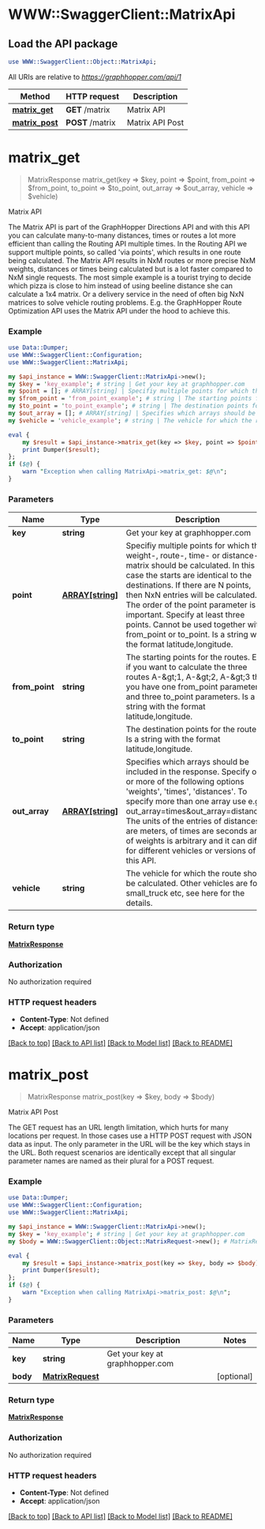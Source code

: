 # WWW::SwaggerClient::MatrixApi

## Load the API package
```perl
use WWW::SwaggerClient::Object::MatrixApi;
```

All URIs are relative to *https://graphhopper.com/api/1*

Method | HTTP request | Description
------------- | ------------- | -------------
[**matrix_get**](MatrixApi.md#matrix_get) | **GET** /matrix | Matrix API
[**matrix_post**](MatrixApi.md#matrix_post) | **POST** /matrix | Matrix API Post


# **matrix_get**
> MatrixResponse matrix_get(key => $key, point => $point, from_point => $from_point, to_point => $to_point, out_array => $out_array, vehicle => $vehicle)

Matrix API

The Matrix API is part of the GraphHopper Directions API and with this API you can calculate many-to-many distances, times or routes a lot more efficient than calling the Routing API multiple times. In the Routing API we support multiple points, so called 'via points', which results in one route being calculated. The Matrix API results in NxM routes or more precise NxM weights, distances or times being calculated but is a lot faster compared to NxM single requests. The most simple example is a tourist trying to decide which pizza is close to him instead of using beeline distance she can calculate a 1x4 matrix. Or a delivery service in the need of often big NxN matrices to solve vehicle routing problems. E.g. the GraphHopper Route Optimization API uses the Matrix API under the hood to achieve this. 

### Example 
```perl
use Data::Dumper;
use WWW::SwaggerClient::Configuration;
use WWW::SwaggerClient::MatrixApi;

my $api_instance = WWW::SwaggerClient::MatrixApi->new();
my $key = 'key_example'; # string | Get your key at graphhopper.com
my $point = []; # ARRAY[string] | Specifiy multiple points for which the weight-, route-, time- or distance-matrix should be calculated. In this case the starts are identical to the destinations. If there are N points, then NxN entries will be calculated. The order of the point parameter is important. Specify at least three points. Cannot be used together with from_point or to_point. Is a string with the format latitude,longitude.
my $from_point = 'from_point_example'; # string | The starting points for the routes. E.g. if you want to calculate the three routes A-&gt;1, A-&gt;2, A-&gt;3 then you have one from_point parameter and three to_point parameters. Is a string with the format latitude,longitude.
my $to_point = 'to_point_example'; # string | The destination points for the routes. Is a string with the format latitude,longitude.
my $out_array = []; # ARRAY[string] | Specifies which arrays should be included in the response. Specify one or more of the following options 'weights', 'times', 'distances'. To specify more than one array use e.g. out_array=times&out_array=distances. The units of the entries of distances are meters, of times are seconds and of weights is arbitrary and it can differ for different vehicles or versions of this API.
my $vehicle = 'vehicle_example'; # string | The vehicle for which the route should be calculated. Other vehicles are foot, small_truck etc, see here for the details.

eval { 
    my $result = $api_instance->matrix_get(key => $key, point => $point, from_point => $from_point, to_point => $to_point, out_array => $out_array, vehicle => $vehicle);
    print Dumper($result);
};
if ($@) {
    warn "Exception when calling MatrixApi->matrix_get: $@\n";
}
```

### Parameters

Name | Type | Description  | Notes
------------- | ------------- | ------------- | -------------
 **key** | **string**| Get your key at graphhopper.com | 
 **point** | [**ARRAY[string]**](string.md)| Specifiy multiple points for which the weight-, route-, time- or distance-matrix should be calculated. In this case the starts are identical to the destinations. If there are N points, then NxN entries will be calculated. The order of the point parameter is important. Specify at least three points. Cannot be used together with from_point or to_point. Is a string with the format latitude,longitude. | [optional] 
 **from_point** | **string**| The starting points for the routes. E.g. if you want to calculate the three routes A-&amp;gt;1, A-&amp;gt;2, A-&amp;gt;3 then you have one from_point parameter and three to_point parameters. Is a string with the format latitude,longitude. | [optional] 
 **to_point** | **string**| The destination points for the routes. Is a string with the format latitude,longitude. | [optional] 
 **out_array** | [**ARRAY[string]**](string.md)| Specifies which arrays should be included in the response. Specify one or more of the following options &#39;weights&#39;, &#39;times&#39;, &#39;distances&#39;. To specify more than one array use e.g. out_array&#x3D;times&amp;out_array&#x3D;distances. The units of the entries of distances are meters, of times are seconds and of weights is arbitrary and it can differ for different vehicles or versions of this API. | [optional] 
 **vehicle** | **string**| The vehicle for which the route should be calculated. Other vehicles are foot, small_truck etc, see here for the details. | [optional] [default to car]

### Return type

[**MatrixResponse**](MatrixResponse.md)

### Authorization

No authorization required

### HTTP request headers

 - **Content-Type**: Not defined
 - **Accept**: application/json

[[Back to top]](#) [[Back to API list]](../README.md#documentation-for-api-endpoints) [[Back to Model list]](../README.md#documentation-for-models) [[Back to README]](../README.md)

# **matrix_post**
> MatrixResponse matrix_post(key => $key, body => $body)

Matrix API Post

The GET request has an URL length limitation, which hurts for many locations per request. In those cases use a HTTP POST request with JSON data as input. The only parameter in the URL will be the key which stays in the URL. Both request scenarios are identically except that all singular parameter names are named as their plural for a POST request. 

### Example 
```perl
use Data::Dumper;
use WWW::SwaggerClient::Configuration;
use WWW::SwaggerClient::MatrixApi;

my $api_instance = WWW::SwaggerClient::MatrixApi->new();
my $key = 'key_example'; # string | Get your key at graphhopper.com
my $body = WWW::SwaggerClient::Object::MatrixRequest->new(); # MatrixRequest | 

eval { 
    my $result = $api_instance->matrix_post(key => $key, body => $body);
    print Dumper($result);
};
if ($@) {
    warn "Exception when calling MatrixApi->matrix_post: $@\n";
}
```

### Parameters

Name | Type | Description  | Notes
------------- | ------------- | ------------- | -------------
 **key** | **string**| Get your key at graphhopper.com | 
 **body** | [**MatrixRequest**](MatrixRequest.md)|  | [optional] 

### Return type

[**MatrixResponse**](MatrixResponse.md)

### Authorization

No authorization required

### HTTP request headers

 - **Content-Type**: Not defined
 - **Accept**: application/json

[[Back to top]](#) [[Back to API list]](../README.md#documentation-for-api-endpoints) [[Back to Model list]](../README.md#documentation-for-models) [[Back to README]](../README.md)

